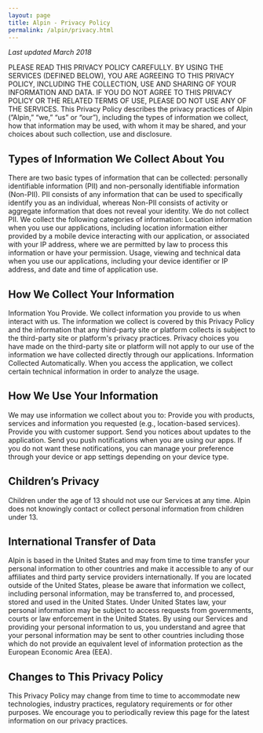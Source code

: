 ```yaml
---
layout: page
title: Alpin - Privacy Policy
permalink: /alpin/privacy.html
---
```


_Last updated March 2018_

PLEASE READ THIS PRIVACY POLICY CAREFULLY.
BY USING THE SERVICES (DEFINED BELOW), YOU ARE AGREEING TO THIS PRIVACY POLICY, INCLUDING THE COLLECTION, USE AND SHARING OF YOUR INFORMATION AND DATA. IF YOU DO NOT AGREE TO THIS PRIVACY POLICY OR THE RELATED TERMS OF USE, PLEASE DO NOT USE ANY OF THE SERVICES.
This Privacy Policy describes the privacy practices of Alpin (”Alpin,” “we,” “us” or “our”), including the types of information we collect, how that information may be used, with whom it may be shared, and your choices about such collection, use and disclosure.
## Types of Information We Collect About You
There are two basic types of information that can be collected: personally identifiable information (PII) and non-personally identifiable information (Non-PII).  PII consists of any information that can be used to specifically identify you as an individual, whereas Non-PII consists of activity or aggregate information that does not reveal your identity.
We do not collect PII. We collect the following categories of information:
Location information when you use our applications, including location information either provided by a mobile device interacting with our application, or associated with your IP address, where we are permitted by law to process this information or have your permission.
Usage, viewing and technical data when you use our applications, including your device identifier or IP address, and date and time of application use.
## How We Collect Your Information
Information You Provide. We collect information you provide to us when interact with us. The information we collect is covered by this Privacy Policy and the information that any third-party site or platform collects is subject to the third-party site or platform's privacy practices. Privacy choices you have made on the third-party site or platform will not apply to our use of the information we have collected directly through our applications.
Information Collected Automatically. When you access the application, we collect certain technical information in order to analyze the usage.
## How We Use Your Information
We may use information we collect about you to:
Provide you with products, services and information you requested (e.g., location-based services).
Provide you with customer support.
Send you notices about updates to the application.
Send you push notifications when you are using our apps. If you do not want these notifications, you can manage your preference through your device or app settings depending on your device type.
## Children’s Privacy
Children under the age of 13 should not use our Services at any time. Alpin does not knowingly contact or collect personal information from children under 13.
## International Transfer of Data
Alpin is based in the United States and may from time to time transfer your personal information to other countries and make it accessible to any of our affiliates and third party service providers internationally. If you are located outside of the United States, please be aware that information we collect, including personal information, may be transferred to, and processed, stored and used in the United States. Under United States law, your personal information may be subject to access requests from governments, courts or law enforcement in the United States.
By using our Services and providing your personal information to us, you understand and agree that your personal information may be sent to other countries including those which do not provide an equivalent level of information protection as the European Economic Area (EEA).
## Changes to This Privacy Policy
This Privacy Policy may change from time to time to accommodate new technologies, industry practices, regulatory requirements or for other purposes. We encourage you to periodically review this page for the latest information on our privacy practices.
